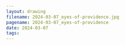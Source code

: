 ```yaml
---
layout: drawing
filename: 2024-03-07_eyes-of-providence.jpg
pagename: 2024-03-07_eyes-of-providence
date: 2024-03-07
tags:
---
```

